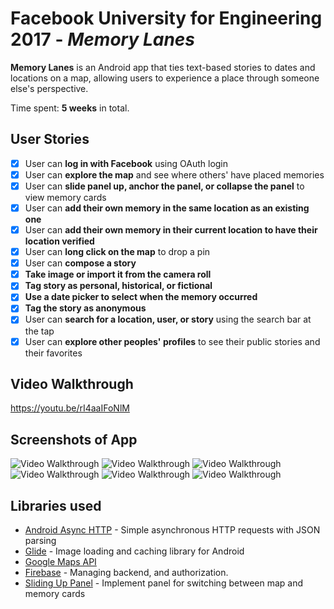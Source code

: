 # Facebook University for Engineering 2017 - *Memory Lanes*

**Memory Lanes** is an Android app that ties text-based stories to dates and locations on a map, allowing users to experience a place through someone else's perspective.

Time spent: **5 weeks** in total.

## User Stories

* [x]	User can **log in with Facebook** using OAuth login
* [x]	User can **explore the map** and see where others' have placed memories
* [x]	User can **slide panel up, anchor the panel, or collapse the panel** to view memory cards
* [x]	User can **add their own memory in the same location as an existing one** 
* [x]	User can **add their own memory in their current location to have their location verified** 
* [x]	User can **long click on the map** to drop a pin
* [x]	User can **compose a story** 
  * [x]	**Take image or import it from the camera roll**
  * [x]	**Tag story as personal, historical, or fictional**
  * [x]	**Use a date picker to select when the memory occurred**
  * [x] **Tag the story as anonymous**
* [x]	User can **search for a location, user, or story** using the search bar at the tap
* [x]	User can **explore other peoples' profiles** to see their public stories and their favorites

## Video Walkthrough
https://youtu.be/rI4aaIFoNlM

## Screenshots of App
<img src='screenshot1.png' title='Video Walkthrough' width='' alt='Video Walkthrough' />
<img src='screenshot2.png' title='Video Walkthrough' width='' alt='Video Walkthrough' />
<img src='screenshot3.png' title='Video Walkthrough' width='' alt='Video Walkthrough' />
<img src='screenshot4.png' title='Video Walkthrough' width='' alt='Video Walkthrough' />
<img src='screenshot5.png' title='Video Walkthrough' width='' alt='Video Walkthrough' />
<img src='screenshot6.png' title='Video Walkthrough' width='' alt='Video Walkthrough' />

## Libraries used
- [Android Async HTTP](https://github.com/loopj/android-async-http) - Simple asynchronous HTTP requests with JSON parsing
- [Glide](https://github.com/bumptech/glide) - Image loading and caching library for Android
- [Google Maps API](https://developers.google.com/maps/)
- [Firebase](https://firebase.google.com/) - Managing backend, and authorization.
- [Sliding Up Panel](https://github.com/umano/AndroidSlidingUpPanel) - Implement panel for switching between map and memory cards













